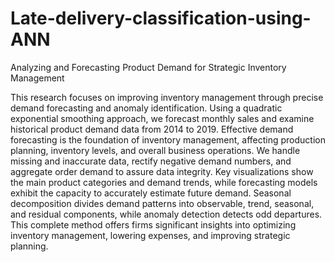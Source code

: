 # Late-delivery-classification-using-ANN
Analyzing and Forecasting Product Demand for Strategic Inventory Management

This research focuses on improving inventory management through precise demand forecasting and anomaly identification. 
Using a quadratic exponential smoothing approach, we forecast monthly sales and examine historical product demand data from 2014 to 2019. 
Effective demand forecasting is the foundation of inventory management, affecting production planning, inventory levels, and overall business operations. 
We handle missing and inaccurate data, rectify negative demand numbers, and aggregate order demand to assure data integrity. 
Key visualizations show the main product categories and demand trends, while forecasting models exhibit the capacity to accurately estimate future demand. 
Seasonal decomposition divides demand patterns into observable, trend, seasonal, and residual components, while anomaly detection detects odd departures. 
This complete method offers firms significant insights into optimizing inventory management, lowering expenses, and improving strategic planning.
